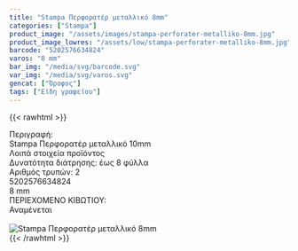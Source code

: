 ```yaml
---
title: "Stampa Περφορατέρ μεταλλικό 8mm"
categories: ["Stampa"]
product_image: "/assets/images/stampa-perforater-metalliko-8mm.jpg"
product_image_lowres: "/assets/low/stampa-perforater-metalliko-8mm.jpg"
barcode: "5202576634824"
varos: "8 mm"
bar_img: "/media/svg/barcode.svg"
var_img: "/media/svg/varos.svg"
gencat: ["Όροφος"]
tags: ["Είδη γραφείου"]
---
```

{{< rawhtml >}}

<div class="sload670"><div class="product"><div id="sistatika">Περιγραφή:</div><div class="alltext">Stampa Περφορατέρ μεταλλικό 10mm</div><div id="loipa">Λοιπά στοιχεία προϊόντος</div><div class="keno"></div><div class="sdt sfwb sw100"><div class="stpin sdtc sp10 sred steee sw50 stcenter">Δυνατότητα διάτρησης: έως 8 φύλλα</div><div class="stpin sdtc sp10 s444 steee sw50 stcenter">Αριθμός τρυπών: 2</div></div><div class="keno"></div><div id="barcode"><div id="barimage1"></div><span id="bartext">5202576634824</span></div><div id="varos"><div id="dimimg"></div><span id="varostext">8 mm</span></div><div id="kivotio">ΠΕΡΙΕΧΟΜΕΝΟ ΚΙΒΩΤΙΟΥ:<br>Αναμένεται</div><br><div class="pimg"><img alt="Stampa Περφορατέρ μεταλλικό 8mm" title="Stampa Περφορατέρ μεταλλικό 8mm" src="/assets/images/stampa-perforater-metalliko-8mm.jpg"></div></div></div>
{{< /rawhtml >}}



